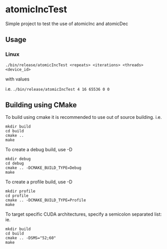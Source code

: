 # atomicIncTest

Simple project to test the use of atomicInc and atomicDec

## Usage

### Linux
```
./bin/release/atomicIncTest <repeats> <iterations> <threads> <device_id>
```
with values

i.e. `./bin/release/atomicIncTest 4 16 65536 0 0`


## Building using CMake

To build using cmake it is recommended to use out of source building. i.e. 


    mkdir build 
    cd build
    cmake ..
    make

To create a debug build, use -D

    mkdir debug 
    cd debug
    cmake .. -DCMAKE_BUILD_TYPE=Debug
    make

To create a profile build, use -D

    mkdir profile 
    cd profile
    cmake .. -DCMAKE_BUILD_TYPE=Profile
    make

To target specific CUDA architectures, specify a semicolon separated list: ie.

    mkdir build 
    cd build
    cmake .. -DSMS="52;60"
    make


